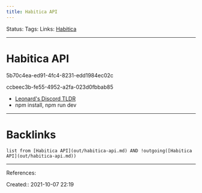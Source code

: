 ```yaml
---
title: Habitica API
---
```

Status: 
Tags: 
Links: [Habitica](out/habitica.md)
___
# Habitica API
5b70c4ea-ed91-4fc4-8231-edd1984ec02c

ccbeec3b-fe55-4952-a2fa-023d0fbbab85

- [Leonard's Discord TLDR](https://discord.com/channels/854592927777685515/892910546658156574/893338008957358131)
- npm install, npm run dev
___
# Backlinks
```dataview
list from [Habitica API](out/habitica-api.md) AND !outgoing([Habitica API](out/habitica-api.md))
```
___
References:

Created:: 2021-10-07 22:19
